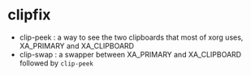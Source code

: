 # clipfix

* clip-peek : a way to see the two clipboards that most of xorg uses, XA_PRIMARY and XA_CLIPBOARD
* clip-swap : a swapper between XA_PRIMARY and XA_CLIPBOARD followed by `clip-peek`
